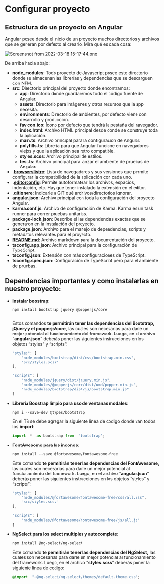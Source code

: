 ﻿# Configurar proyecto

## Estructura de un proyecto en Angular
Angular posee desde el inicio de un proyecto muchos directorios y archivos que se generan por defecto al crearlo. Mira qué es cada cosa:

![Screenshot from 2022-03-18 15-17-44.png](https://static.platzi.com/media/user_upload/Screenshot%20from%202022-03-18%2015-17-44-f18ee55c-0a80-46bc-8566-1a41df1daf38.jpg)

De arriba hacia abajo:

-   **node_modules**: Todo proyecto de Javascript posee este directorio donde se almacenan las librerías y dependencias que se descarguen con NPM.
-   **src**: Directorio principal del proyecto donde encontramos:
    -   **app**: Directorio donde guardaremos todo el código fuente de Angular.
    -   **assets**: Directorio para imágenes y otros recursos que la app necesita.
    -   **environments**: Directorio de ambientes, por defecto viene con desarrollo y producción.
    -   **favicon.ico**: Ícono por defecto que tendrá la pestaña del navegador.
    -   **index.html**: Archivo HTML principal desde donde se construye toda la aplicación.
    -   **main.ts**: Archivo principal para la configuración de Angular.
    -   **polyfills.ts**: Librería para que Angular funcione en navegadores viejos y que la aplicación sea retro compatible.
    -   **styles.scss**: Archivo principal de estilos.
    -   **test.ts**: Archivo principal para lanzar el ambiente de pruebas de Angular.
-   **.[browserslistrc](https://browserslist.dev/)**: Lista de navegadores y sus versiones que permite configurar la compatibilidad de la aplicación con cada uno.
-   **.[editorconfig](https://editorconfig.org/)**: Permite autoformatear los archivos, espacios, indentación, etc. Hay que tener instalado la extensión en el editor.
-   **.gitignore**: Indicarle a GIT qué archivos/directorios ignorar.
-   **angular.json**: Archivo principal con toda la configuración del proyecto Angular.
-   **karma.conf.js**: Archivo de configuración de Karma. Karma es un task runner para correr pruebas unitarias.
-   **package-lock.json**: Describe el las dependencias exactas que se generaron en la instalación del proyecto.
-   **package.json**: Archivo para el manejo de dependencias, scripts y metadatos relevantes para el proyecto.
-   **[README.md](http://readme.md/)**: Archivo markdown para la documentación del proyecto.
-   **tsconfig.app.json**: Archivo principal para la configuración de TypeScript.
-   **tsconfig.json**: Extensión con más configuraciones de TypeScript.
-   **tsconfig.spec.json**: Configuración de TypeScript pero para el ambiente de pruebas.

## Dependencias importantes y como instalarlas en nuestro proyecto:

 - **Instalar boostrap**: 
	```
	npm install bootstrap jquery @popperjs/core


	```
	Estos comandos **te permitirán tener las dependencias del Bootstrap, jQuery y el popperjs/core,** las cuales son necesarias para darle un mejor potencial al funcionamiento del framework. Luego, en el archivo “**angular.json**” deberás poner las siguientes instrucciones en los objetos “styles” y “scripts”:
					 
	``` js
	"styles": [
		"node_modules/bootstrap/dist/css/bootstrap.min.css",
		"src/styles.scss"
	],

	"scripts": [
		"node_modules/jquery/dist/jquery.min.js",
		"node_modules/@popperjs/core/dist/umd/popper.min.js",
		"node_modules/bootstrap/dist/js/bootstrap.min.js"
	]

	```
	
- **Libreria Boostrap limpio para uso de ventanas modales**:
	``` 
	npm i --save-dev @types/bootstrap 

	```
	En el TS se debe agregar la siguiente linea de codigo donde van todos los **import**:
	``` ts
	import  *  as bootstrap from  'bootstrap';

	```
- **FontAwesome para los inconos**:
	``` 
	npm install --save @fortawesome/fontawesome-free

	```
	Este comando **te permitirán tener las dependencias del FontAwesome,** 			las cuales son necesarias para darle un mejor potencial al funcionamiento del framework. Luego, en el archivo “**angular.json**” deberás poner las siguientes instrucciones en los objetos “styles” y “scripts”:
	``` js
	"styles": [
		"node_modules/@fortawesome/fontawesome-free/css/all.css",
		"src/styles.scss"
	],

	"scripts": [
		"node_modules/@fortawesome/fontawesome-free/js/all.js"
	]

	```
- **NgSelect para los select multiples y autocomplete**:
	``` 
	npm install @ng-select/ng-select

	```
	Este comando **te permitirán tener las dependencias del NgSelect,** las cuales son necesarias para darle un mejor potencial al funcionamiento del framework. Luego, en el archivo “**styles.scss**” deberás poner la siguiente linea de codigo:
	``` scss
	@import  "~@ng-select/ng-select/themes/default.theme.css";

	```
